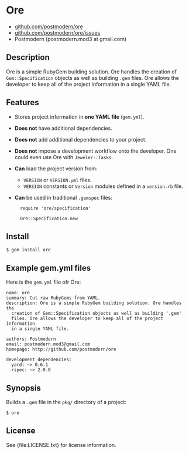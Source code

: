 # Ore

* [github.com/postmodern/ore](http://github.com/postmodern/ore)
* [github.com/postmodern/ore/issues](http://github.com/postmodern/ore/issues)
* Postmodern (postmodern.mod3 at gmail.com)

## Description

Ore is a simple RubyGem building solution. Ore handles the creation of
`Gem::Specification` objects as well as building `.gem` files. Ore allows
the developer to keep all of the project information in a single YAML file.

## Features

* Stores project information in **one YAML file** (`gem.yml`).
* **Does not** have additional dependencies.
* **Does not** add additional dependencies to your project.
* **Does not** impose a development workflow onto the developer. One could
  even use Ore with `Jeweler::Tasks`.
* **Can** load the project version from:
  * `VERSION` or `VERSION.yml` files.
  * `VERSION` constants or `Version` modules defined in a `version.rb` file.
* **Can** be used in traditional `.gemspec` files:

        require 'ore/specification'
        
        Ore::Specification.new

## Install

    $ gem install ore

## Example gem.yml files

Here is the `gem.yml` file ofr Ore:

    name: ore
    summary: Cut raw RubyGems from YAML.
    description: Ore is a simple RubyGem building solution. Ore handles the
      creation of Gem::Specification objects as well as building '.gem'
      files. Ore allows the developer to keep all of the project information
      in a single YAML file.
    
    authors: Postmodern
    email: postmodern.mod3@gmail.com
    homepage: http://github.com/postmodern/ore
    
    development_dependencies:
      yard: ~> 0.6.1
      rspec: ~> 2.0.0

## Synopsis

Builds a `.gem` file in the `pkg/` directory of a project:

    $ ore

## License

See {file:LICENSE.txt} for license information.

